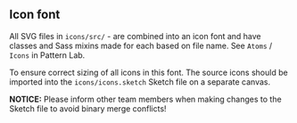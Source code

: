 ## Icon font

All SVG files in `icons/src/` - are combined into an icon font and have classes 
and Sass mixins made for each based on file name. See `Atoms` / `Icons` in 
Pattern Lab.

To ensure correct sizing of all icons in this font. The source icons should be 
imported into the `icons/icons.sketch` Sketch file on a separate canvas.

**NOTICE:** Please inform other team members when making changes to the Sketch 
file to avoid binary merge conflicts!
